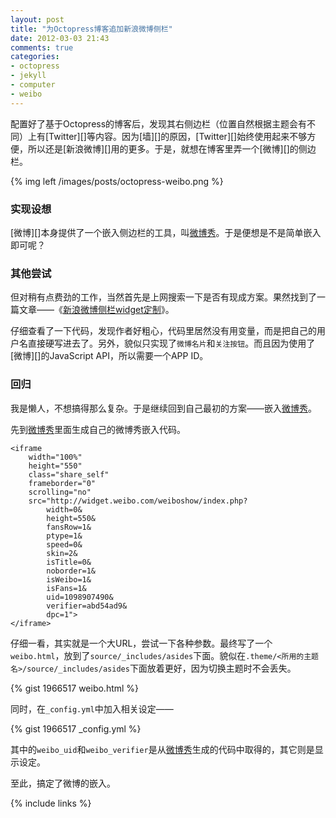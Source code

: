```yaml
---
layout: post
title: "为Octopress博客追加新浪微博侧栏"
date: 2012-03-03 21:43
comments: true
categories: 
- octopress
- jekyll
- computer
- weibo
---
```

配置好了基于Octopress的博客后，发现其右侧边栏（位置自然根据主题会有不同）上有[Twitter][]等内容。因为[墙][]的原因，[Twitter][]始终使用起来不够方便，所以还是[新浪微博][]用的更多。于是，就想在博客里弄一个[微博][]的侧边栏。
<!--more-->

{% img left /images/posts/octopress-weibo.png  %}
### 实现设想 ###
[微博][]本身提供了一个嵌入侧边栏的工具，叫[微博秀][]。于是便想是不是简单嵌入即可呢？

### 其他尝试 ###
但对稍有点费劲的工作，当然首先是上网搜索一下是否有现成方案。果然找到了一篇文章——《[新浪微博侧栏widget定制](http://blog.tingkun.com/blog/2011/11/05/xin-lang-wei-bo-ce-lan-widgetding-zhi-octopress/)》。

仔细查看了一下代码，发现作者好粗心，代码里居然没有用变量，而是把自己的用户名直接硬写进去了。另外，貌似只实现了`微博名片`和`关注按钮`。而且因为使用了[微博][]的JavaScript API，所以需要一个APP ID。

### 回归 ###
我是懒人，不想搞得那么复杂。于是继续回到自己最初的方案——嵌入[微博秀][]。

先到[微博秀][]里面生成自己的微博秀嵌入代码。

```
<iframe 
	width="100%" 
	height="550" 
	class="share_self"  
	frameborder="0" 
	scrolling="no" 
	src="http://widget.weibo.com/weiboshow/index.php?
		width=0&
		height=550&
		fansRow=1&
		ptype=1&
		speed=0&
		skin=2&
		isTitle=0&
		noborder=1&
		isWeibo=1&
		isFans=1&
		uid=1098907490&
		verifier=abd54ad9&
		dpc=1">
</iframe>
```

仔细一看，其实就是一个大URL，尝试一下各种参数。最终写了一个`weibo.html`，放到了`source/_includes/asides`下面。貌似在`.theme/<所用的主题名>/source/_includes/asides`下面放着更好，因为切换主题时不会丢失。

{% gist 1966517 weibo.html %}

同时，在`_config.yml`中加入相关设定——

{% gist 1966517 _config.yml %}

其中的`weibo_uid`和`weibo_verifier`是从[微博秀][]生成的代码中取得的，其它则是显示设定。

至此，搞定了微博的嵌入。


[微博秀]:	http://weibo.com/tool/weiboshow		"微博秀"

{% include links %}
